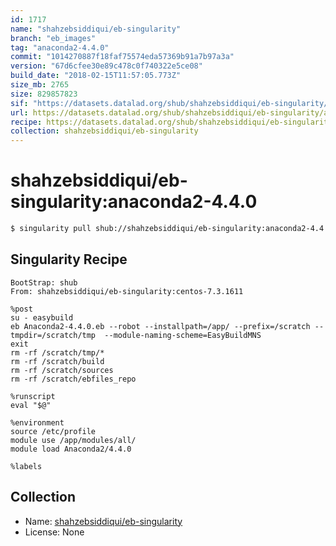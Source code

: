```yaml
---
id: 1717
name: "shahzebsiddiqui/eb-singularity"
branch: "eb_images"
tag: "anaconda2-4.4.0"
commit: "1014270887f18faf75574eda57369b91a7b97a3a"
version: "67d6cfee30e89c478c0f740322e5ce08"
build_date: "2018-02-15T11:57:05.773Z"
size_mb: 2765
size: 829857823
sif: "https://datasets.datalad.org/shub/shahzebsiddiqui/eb-singularity/anaconda2-4.4.0/2018-02-15-10142708-67d6cfee/67d6cfee30e89c478c0f740322e5ce08.simg"
url: https://datasets.datalad.org/shub/shahzebsiddiqui/eb-singularity/anaconda2-4.4.0/2018-02-15-10142708-67d6cfee/
recipe: https://datasets.datalad.org/shub/shahzebsiddiqui/eb-singularity/anaconda2-4.4.0/2018-02-15-10142708-67d6cfee/Singularity
collection: shahzebsiddiqui/eb-singularity
---
```


# shahzebsiddiqui/eb-singularity:anaconda2-4.4.0

```bash
$ singularity pull shub://shahzebsiddiqui/eb-singularity:anaconda2-4.4.0
```

## Singularity Recipe

```singularity
BootStrap: shub
From: shahzebsiddiqui/eb-singularity:centos-7.3.1611

%post
su - easybuild 
eb Anaconda2-4.4.0.eb --robot --installpath=/app/ --prefix=/scratch --tmpdir=/scratch/tmp  --module-naming-scheme=EasyBuildMNS
exit
rm -rf /scratch/tmp/*
rm -rf /scratch/build
rm -rf /scratch/sources
rm -rf /scratch/ebfiles_repo

%runscript
eval "$@"

%environment
source /etc/profile
module use /app/modules/all/
module load Anaconda2/4.4.0

%labels
```

## Collection

 - Name: [shahzebsiddiqui/eb-singularity](https://github.com/shahzebsiddiqui/eb-singularity)
 - License: None

